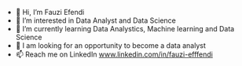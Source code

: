 - 👋 Hi, I’m Fauzi Efendi
- 👀 I’m interested in Data Analyst and Data Science
- 🌱 I’m currently learning Data Analystics, Machine learning and Data Science
- 💞️ I am looking for an opportunity to become a data analyst
- 📫 Reach me on LinkedIn www.linkedin.com/in/fauzi-efffendi

<!---
fauziefffendi/fauziefffendi is a ✨ special ✨ repository because its `README.md` (this file) appears on your GitHub profile.
You can click the Preview link to take a look at your changes.
--->
